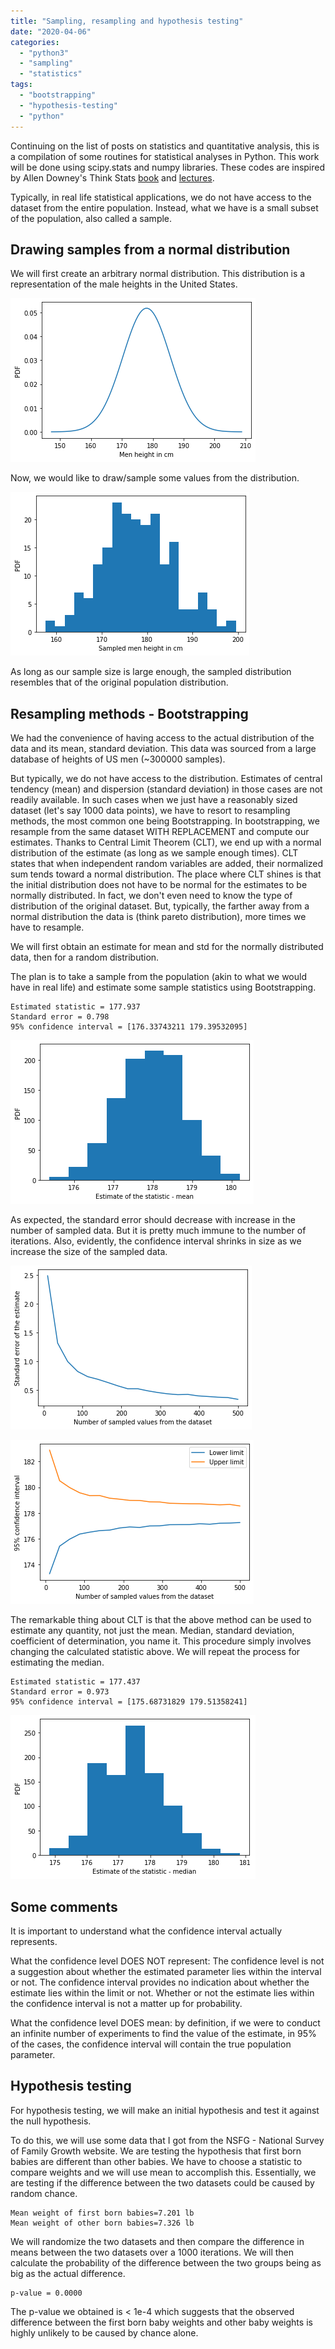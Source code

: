 ```yaml
---
title: "Sampling, resampling and hypothesis testing"
date: "2020-04-06"
categories: 
  - "python3"
  - "sampling"
  - "statistics"
tags: 
  - "bootstrapping"
  - "hypothesis-testing"
  - "python"
---
```


Continuing on the list of posts on statistics and quantitative analysis, this is a compilation of some routines for statistical analyses in Python. This work will be done using scipy.stats and numpy libraries. These codes are inspired by Allen Downey's Think Stats [book](http://greenteapress.com/thinkstats2/thinkstats2.pdf) and [lectures](https://www.youtube.com/watch?v=He9MCbs1wgE).

Typically, in real life statistical applications, we do not have access to the dataset from the entire population. Instead, what we have is a small subset of the population, also called a sample.

<script src="https://gist.github.com/ajey091/a6e8cd334daaa03a4bfa9a070d0d39f8.js"></script>

## Drawing samples from a normal distribution

<script src="https://gist.github.com/ajey091/356a0f7e01dac119734098b9634f78c0.js"></script>

We will first create an arbitrary normal distribution. This distribution is a representation of the male heights in the United States.

<script src="https://gist.github.com/ajey091/3453fec63655ae90fc1256d676751de4.js"></script>

![stats1.png](/assets/images/stats1.png)

Now, we would like to draw/sample some values from the distribution.

<script src="https://gist.github.com/ajey091/fb4ddc91848d05335b5c3c804b3b7a61.js"></script>

![stats2.png](/assets/images/stats2.png)

As long as our sample size is large enough, the sampled distribution resembles that of the original population distribution.

## Resampling methods - Bootstrapping

We had the convenience of having access to the actual distribution of the data and its mean, standard deviation. This data was sourced from a large database of heights of US men (~300000 samples).

But typically, we do not have access to the distribution. Estimates of central tendency (mean) and dispersion (standard deviation) in those cases are not readily available. In such cases when we just have a reasonably sized dataset (let's say 1000 data points), we have to resort to resampling methods, the most common one being Bootstrapping. In bootstrapping, we resample from the same dataset WITH REPLACEMENT and compute our estimates. Thanks to Central Limit Theorem (CLT), we end up with a normal distribution of the estimate (as long as we sample enough times). CLT states that when independent random variables are added, their normalized sum tends toward a normal distribution. The place where CLT shines is that the initial distribution does not have to be normal for the estimates to be normally distributed. In fact, we don't even need to know the type of distribution of the original dataset. But, typically, the farther away from a normal distribution the data is (think pareto distribution), more times we have to resample.

We will first obtain an estimate for mean and std for the normally distributed data, then for a random distribution.

The plan is to take a sample from the population (akin to what we would have in real life) and estimate some sample statistics using Bootstrapping.

<script src="https://gist.github.com/ajey091/e91935aa5c7afadb5689be6c455bdd24.js"></script>

```
Estimated statistic = 177.937
Standard error = 0.798
95% confidence interval = [176.33743211 179.39532095]
```

![stats3.png](/assets/images/stats3.png)

As expected, the standard error should decrease with increase in the number of sampled data. But it is pretty much immune to the number of iterations. Also, evidently, the confidence interval shrinks in size as we increase the size of the sampled data.

<script src="https://gist.github.com/ajey091/6acaa1e808763b00dc844c41da50a852.js"></script>

![stats4.png](/assets/images/stats4.png)

<script src="https://gist.github.com/ajey091/debf08b3b975c5db6fc4234cf8f0ba52.js"></script>

![stats5.png](/assets/images/stats5.png)

The remarkable thing about CLT is that the above method can be used to estimate any quantity, not just the mean. Median, standard deviation, coefficient of determination, you name it. This procedure simply involves changing the calculated statistic above. We will repeat the process for estimating the median.

<script src="https://gist.github.com/ajey091/3e4fbd12a67ef8419663bd4b43c71878.js"></script>

```
Estimated statistic = 177.437
Standard error = 0.973
95% confidence interval = [175.68731829 179.51358241]
```

![stats6.png](/assets/images/stats6.png)

## Some comments

It is important to understand what the confidence interval actually represents.

What the confidence level DOES NOT represent: The confidence level is not a suggestion about whether the estimated parameter lies within the interval or not. The confidence interval provides no indication about whether the estimate lies within the limit or not. Whether or not the estimate lies within the confidence interval is not a matter up for probability.

What the confidence level DOES mean: by definition, if we were to conduct an infinite number of experiments to find the value of the estimate, in 95% of the cases, the confidence interval will contain the true population parameter.

## Hypothesis testing

For hypothesis testing, we will make an initial hypothesis and test it against the null hypothesis.

To do this, we will use some data that I got from the NSFG - National Survey of Family Growth website. We are testing the hypothesis that first born babies are different than other babies. We have to choose a statistic to compare weights and we will use mean to accomplish this. Essentially, we are testing if the difference between the two datasets could be caused by random chance.

<script src="https://gist.github.com/ajey091/49527999991372f8230d9b009a48fb51.js"></script>

```
Mean weight of first born babies=7.201 lb
Mean weight of other born babies=7.326 lb
```

We will randomize the two datasets and then compare the difference in means between the two datasets over a 1000 iterations. We will then calculate the probability of the difference between the two groups being as big as the actual difference.

<script src="https://gist.github.com/ajey091/1f897cc44ed2077aa3b3fb898af79a68.js"></script>

```
p-value = 0.0000
```

The p-value we obtained is < 1e-4 which suggests that the observed difference between the first born baby weights and other baby weights is highly unlikely to be caused by chance alone.
